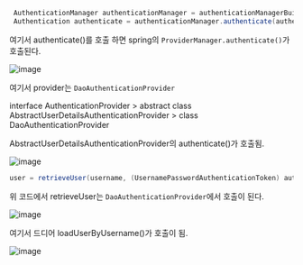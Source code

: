 ``` java
 AuthenticationManager authenticationManager = authenticationManagerBuilder.getObject();
 Authentication authenticate = authenticationManager.authenticate(authenticationToken);
```  

여기서 authenticate()를 호출 하면 spring의 `ProviderManager.authenticate()`가 호출된다.  

![image](https://user-images.githubusercontent.com/67637716/231921418-9aa5a4b1-7c0a-4795-94c9-d7541491353b.png)  

여기서 provider는 `DaoAuthenticationProvider`  

interface AuthenticationProvider > abstract class AbstractUserDetailsAuthenticationProvider > class DaoAuthenticationProvider  

AbstractUserDetailsAuthenticationProvider의 authenticate()가 호출됨.  


![image](https://user-images.githubusercontent.com/67637716/231922188-d88c359e-f22f-482b-8020-bcad219d1cfa.png)  

``` java
user = retrieveUser(username, (UsernamePasswordAuthenticationToken) authentication);
```  
위 코드에서 retrieveUser는 `DaoAuthenticationProvider`에서 호출이 된다.  

![image](https://user-images.githubusercontent.com/67637716/231922354-160c440f-f39c-4d37-bbbd-5a184d573b73.png)  

여기서 드디어 loadUserByUsername()가 호출이 됨.  

![image](https://user-images.githubusercontent.com/67637716/231922428-c84687fd-6f12-43a3-b316-0613f89b4827.png)  



 



